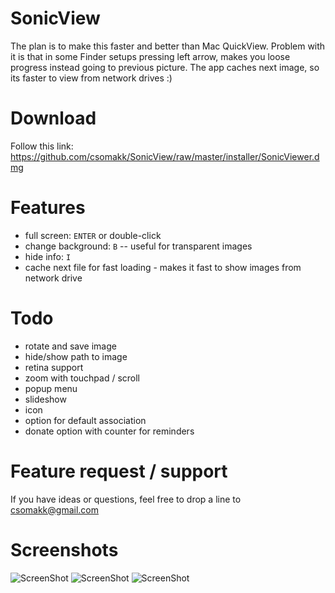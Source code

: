 # SonicView

The plan is to make this faster and better than Mac QuickView. 
Problem with it is that in some Finder setups pressing left arrow, makes you loose progress instead going to previous picture.
The app caches next image, so its faster to view from network drives :) 

# Download

Follow this link: https://github.com/csomakk/SonicView/raw/master/installer/SonicViewer.dmg

# Features
* full screen: `ENTER` or double-click
* change background: `B` -- useful for transparent images
* hide info: `I`
* cache next file for fast loading - makes it fast to show images from network drive

# Todo
* rotate and save image
* hide/show path to image
* retina support
* zoom with touchpad / scroll
* popup menu
* slideshow
* icon
* option for default association
* donate option with counter for reminders  

# Feature request / support
If you have ideas or questions, feel free to drop a line to csomakk@gmail.com   

# Screenshots
![ScreenShot](https://raw.github.com/csomakk/SonicView/master/screenshots/boxing.png)
![ScreenShot](https://raw.github.com/csomakk/SonicView/master/screenshots/transparent1.png)
![ScreenShot](https://raw.github.com/csomakk/SonicView/master/screenshots/transparent2.png)
